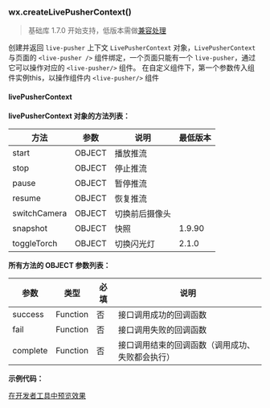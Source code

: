 <!-- https://developers.weixin.qq.com/miniprogram/dev/api/api-live-pusher.html -->

### wx.createLivePusherContext()

> 基础库 1.7.0 开始支持，低版本需做[兼容处理](https://developers.weixin.qq.com/miniprogram/dev/framework/compatibility.html)

创建并返回 `live-pusher` 上下文 `LivePusherContext` 对象，`LivePusherContext` 与页面的 `<live-pusher />` 组件绑定，一个页面只能有一个 `live-pusher`，通过它可以操作对应的 `<live-pusher/>` 组件。 在自定义组件下，第一个参数传入组件实例this，以操作组件内 `<live-pusher/>` 组件

#### livePusherContext

**livePusherContext 对象的方法列表：**

  方法           |  参数     |  说明      |  最低版本 
-----------------|-----------|------------|-----------
  start          |  OBJECT   |  播放推流  |           
  stop           |  OBJECT   |  停止推流  |           
  pause          |  OBJECT   |  暂停推流  |           
  resume         |  OBJECT   |  恢复推流  |           
  switchCamera   |  OBJECT   |切换前后摄像头|           
  snapshot       |  OBJECT   |  快照      |  1.9.90   
  toggleTorch    |  OBJECT   | 切换闪光灯 |  2.1.0    

**所有方法的 OBJECT 参数列表：**

  参数       |  类型       |  必填 |  说明                       
-------------|-------------|-------|-----------------------------
  success    |  Function   |  否   |  接口调用成功的回调函数     
  fail       |  Function   |  否   |  接口调用失败的回调函数     
  complete   |  Function   |  否   |接口调用结束的回调函数（调用成功、失败都会执行）

**示例代码：**

[在开发者工具中预览效果](wechatide://minicode/KvWD9mmA62Yk)
